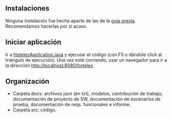 ## Instalaciones
Ninguna instalación fue hecha aparte de las de la [guía previa](https://bloqueneon.uniandes.edu.co/d2l/le/lessons/210143/topics/1634349). Recomendamos hacerlas por si acaso.

## Iniciar aplicación
Ir a [HotelesApplication.java](https://github.com/DISC-isis2304-ST-5/G-04/blob/entrega3/src/main/java/uniandes/edu/co/hoteles/HotelesApplication.java) y ejecutar el código (con F5 o dándole click al triángulo de ejecución). Una vez esté corriendo, usar un navegador para ir a la dirección <http://localhost:8080/hoteles>.

## Organización
- Carpeta docs: archivos json (en txt), modelos, contribución de trabajo, documentación de proyecto de SW, documentación de escenarios de prueba, documentación de reqs. funcionales e informe.
- Carpeta src: código.
